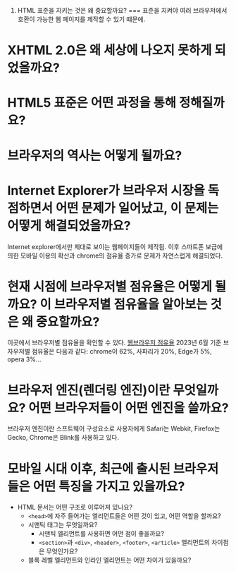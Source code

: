 1. HTML 표준을 지키는 것은 왜 중요할까요?
===
표준을 지켜야 여러 브라우저에서 호환이 가능한 웹 페이지를 제작할 수 있기 떄문에.

# XHTML 2.0은 왜 세상에 나오지 못하게 되었을까요?
# HTML5 표준은 어떤 과정을 통해 정해질까요?
# 브라우저의 역사는 어떻게 될까요?
# Internet Explorer가 브라우저 시장을 독점하면서 어떤 문제가 일어났고, 이 문제는 어떻게 해결되었을까요?

Internet explorer에서만 제대로 보이는 웹페이지들이 제작됨. 이후 스마트폰 보급에 의한 모바일 이용의 확산과 chrome의 점유율 증가로 문제가 자연스럽게 해결되었다.

# 현재 시점에 브라우저별 점유율은 어떻게 될까요? 이 브라우저별 점유율을 알아보는 것은 왜 중요할까요?
이곳에서 브라우저별 점유율을 확인할 수 있다.
[웹브라우저 점유율](https://gs.statcounter.com)
2023년 6월 기준 브자우저별 점유율은 다음과 같다: chrome이 62%, 사파리가 20%, Edge가 5%, opera 3%...

# 브라우저 엔진(렌더링 엔진)이란 무엇일까요? 어떤 브라우저들이 어떤 엔진을 쓸까요?
브라우저 엔진이란 스프트웨어 구성요소로 사용자에게 
Safari는 Webkit, Firefox는 Gecko, Chrome은 Blink를 사용하고 있다.

# 모바일 시대 이후, 최근에 출시된 브라우저들은 어떤 특징을 가지고 있을까요?

* HTML 문서는 어떤 구조로 이루어져 있나요?
  * `<head>`에 자주 들어가는 엘리먼트들은 어떤 것이 있고, 어떤 역할을 할까요?
  * 시맨틱 태그는 무엇일까요?
    * 시맨틱 엘리먼트를 사용하면 어떤 점이 좋을까요?
    * `<section>`과 `<div>`, `<header>`, `<footer>`, `<article>` 엘리먼트의 차이점은 무엇인가요?
  * 블록 레벨 엘리먼트와 인라인 엘리먼트는 어떤 차이가 있을까요?